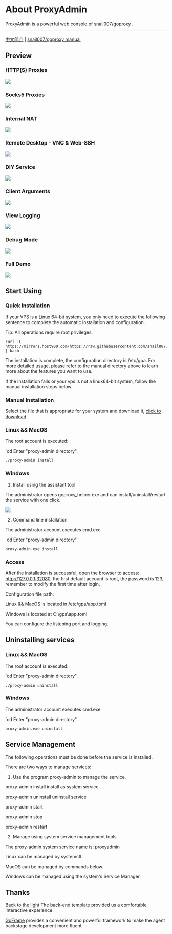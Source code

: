 # About ProxyAdmin
ProxyAdmin is a powerful web console of [snail007/goproxy](https://github.com/snail007/goproxy) .

<hr>

[中文简介](/README_ZH.md) | [snail007/goproxy manual](https://snail.gitee.io/proxy/manual/zh)

## Preview

### HTTP(S) Proxies
![](https://mirrors.host900.com/https://github.com/snail007/proxy_admin_free/blob/master/res/images/http_en.gif)

### Socks5 Proxies
![](https://mirrors.host900.com/https://github.com/snail007/proxy_admin_free/blob/master/res/images/socks5_en.gif)

### Internal NAT
![](https://mirrors.host900.com/https://github.com/snail007/proxy_admin_free/blob/master/res/images/nat_en.gif)

### Remote Desktop - VNC & Web-SSH
![](https://mirrors.host900.com/https://github.com/snail007/proxy_admin_free/blob/master/res/images/rdp.gif)

### DIY Service
![](https://mirrors.host900.com/https://github.com/snail007/proxy_admin_free/blob/master/res/images/diy_en.gif)

### Client Arguments
![](https://mirrors.host900.com/https://github.com/snail007/proxy_admin_free/blob/master/res/images/client_args.gif)

### View Logging
![](https://mirrors.host900.com/https://github.com/snail007/proxy_admin_free/blob/master/res/images/logging.gif)

### Debug Mode
![](https://mirrors.host900.com/https://github.com/snail007/proxy_admin_free/blob/master/res/images/debugging.gif)

### Full Demo
![](https://mirrors.host900.com/https://github.com/snail007/proxy_admin_free/blob/master/res/images/demo_cn.gif)

## Start Using

### Quick Installation

If your VPS is a Linux 64-bit system, you only need to execute the following sentence to complete the automatic installation and configuration.

Tip: All operations require root privileges.

```shell
curl -L https://mirrors.host900.com/https://raw.githubusercontent.com/snail007/proxy_admin_free/master/install_auto.sh | bash
```

The installation is complete, the configuration directory is /etc/gpa. For more detailed usage, please refer to the manual directory above to learn more about the features you want to use.

If the installation fails or your vps is not a linux64-bit system, follow the manual installation steps below.
  
### Manual Installation

Select the file that is appropriate for your system and download it, [click to download](https://github.com/snail007/proxy_admin_free/releases)

### Linux && MacOS

The root account is executed:

`cd Enter "proxy-admin directory".

`./proxy-admin install`


### Windows

1. Install using the assistant tool

The administrator opens goproxy_helper.exe and can install/uninstall/restart the service with one click.

![](https://mirrors.host900.com/https://github.com/snail007/proxy_admin_free/blob/master/res/images/gh.png)

2. Command line installation

The administrator account executes cmd.exe

`cd Enter "proxy-admin directory".

`proxy-admin.exe install`

### Access

After the installation is successful, open the browser to access: http://127.0.0.1:32080, the first default account is root, the password is 123, remember to modify the first time after login.

Configuration file path:

Linux && MacOS is located in /etc/gpa/app.toml

Windows is located at C:\gpa\app.toml

You can configure the listening port and logging.

## Uninstalling services

### Linux && MacOS

The root account is executed:

`cd Enter "proxy-admin directory".

`./proxy-admin uninstall`


### Windows

The administrator account executes cmd.exe

`cd Enter "proxy-admin directory".

`proxy-admin.exe uninstall`

## Service Management

The following operations must be done before the service is installed.

There are two ways to manage services:

1. Use the program proxy-admin to manage the service.

proxy-admin install install as system service

proxy-admin uninstall uninstall service

proxy-admin start

proxy-admin stop

proxy-admin restart

2. Manage using system service management tools.

The proxy-admin system service name is: proxyadmin

Linux can be managed by systemctl.

MacOS can be managed by commands below.

Windows can be managed using the system's Service Manager.

## Thanks

[Back to the light](https://gitee.com/yinqi) The back-end template provided us a comfortable interactive experience.

[GoFrame](https://github.com/gogf/gf) provides a convenient and powerful framework to make the agent backstage development more fluent.